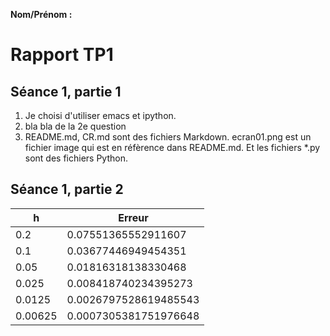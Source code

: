 **Nom/Prénom :**
# Rapport TP1
## Séance 1, partie 1
 1. Je choisi d'utiliser emacs et ipython.
 2. bla bla de la 2e question
 3. README.md, CR.md sont des fichiers Markdown. ecran01.png est un fichier image qui est en réfèrence dans README.md. Et les fichiers *.py sont des fichiers Python.
## Séance 1, partie 2
 | h            | Erreur                 |
 | ------------ | ---------------------- |
 | 0.2          | 0.07551365552911607    |
 | 0.1          | 0.03677446949454351    |
 | 0.05         | 0.01816318138330468    |
 | 0.025        | 0.008418740234395273   |
 | 0.0125       | 0.0026797528619485543  |
 | 0.00625      | 0.0007305381751976648  |
 
